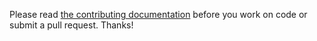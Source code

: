 Please read [the contributing documentation](https://docs.kartsnms.org/Developing/
"Contributing to KartsNMS") before you work on code or submit a pull request.  Thanks!
